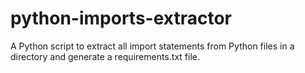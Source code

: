 # python-imports-extractor
A Python script to extract all import statements from Python files in a directory and generate a requirements.txt file.
